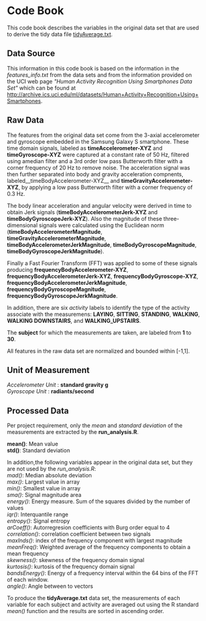 # **Code Book**

This code book describes the variables in the original data set that are used to derive the tidy data file  [tidyAverage.txt](https://github.com/misunnylife/Getting-and-Cleaning-Data/blob/master/tidyAverage.txt).

## Data Source
This information in this code book is based on the information in the *features_info.txt* from the data sets and from the information provided on the UCI web page _"Human Activity Recognition Using Smartphones Data Set"_ which can be found at  http://archive.ics.uci.edu/ml/datasets/Human+Activity+Recognition+Using+Smartphones.

## Raw Data
The features from the original data set come from the 3-axial accelerometer and gyroscope embedded in the Samsung Galaxy S smartphone. These time domain signals, labeled as __timeAccelerometer-XYZ__ and __timeGyroscope-XYZ__ were captured at a constant rate of 50 Hz, filtered using amedian filter and a 3rd order low pass Butterworth filter with a corner frequency of 20 Hz to remove noise. The acceleration signal was then further separated into body and gravity acceleration compnents, labeled__timeBodyAccelerometer-XYZ__ and __timeGravityAccelerometer-XYZ__, by applying a low pass Butterworth filter with a corner frequency of 0.3 Hz.

The body linear acceleration and angular velocity were derived in time to obtain Jerk signals (__timeBodyAccelerometerJerk-XYZ__ and __timeBodyGyroscopeJerk-XYZ__). Also the magnitude of these three-dimensional signals were calculated using the Euclidean norm (__timeBodyAccelerometerMagnitude__, __timeGravityAccelerometerMagnitude__, __timeBodyAccelerometerJerkMagnitude__, __timeBodyGyroscopeMagnitude__, __timeBodyGyroscopeJerkMagnitude__).

Finally a Fast Fourier Transform (FFT) was applied to some of these signals producing __frequencyBodyAccelerometer-XYZ__, __frequencyBodyAccelerometerJerk-XYZ__, __frequencyBodyGyroscope-XYZ__, __frequencyBodyAccelerometerJerkMagnitude__, __frequencyBodyGyroscopeMagnitude__, __frequencyBodyGyroscopeJerkMagnitude__.

In addition, there are six _activity_ labels to identify the type of the activity associate with the measuremens: __LAYING__, __SITTING__, __STANDING__, __WALKING__, __WALKING DOWNSTAIRS__, and __WALKING_UPSTAIRS__.

The __subject__ for which the measurements are taken, are labeled from __1__ to __30__.

All features in the raw data set are normalized and bounded within [-1,1].

## Unit of Measurement
_Accelerometer Unit_ : __standard gravity g__  
_Gyroscope Unit_     : __radiants/second__

## Processed Data
Per project requirement, only the _mean_ and _standard deviation_ of the measurements are extracted by the __run_analysis.R__.

__mean()__: Mean value   
__std()__:  Standard deviation

In addition,the following variables appear in the original data set, but they are not used by the  _run_analysis.R_:  
_mad()_: Median absolute deviation  
_max()_: Largest value in array  
_min()_: Smallest value in array  
_sma()_: Signal magnitude area  
_energy()_: Energy measure. Sum of the squares divided by the number of values  
_iqr()_: Interquantile range  
_entropy()_: Signal entropy  
_arCoeff()_: Autorregresion coefficients with Burg order equal to 4  
_correlation()_: correlation coefficient between two signals  
_maxInds()_: index of the frequency component with largest magnitude  
_meanFreq()_: Weighted average of the frequency components to obtain a mean frequency  
_skewness()_: skewness of the frequency domain signal   
_kurtosis()_: kurtosis of the frequency domain signal   
_bandsEnergy()_: Energy of a frequency interval within the 64 bins of the FFT of each window.  
_angle()_: Angle between to vectors  

To produce the __tidyAverage.txt__ data set, the measurements of each variable for each subject and activity are averaged out using the R standard _mean()_ function and the results are sorted in ascending order.